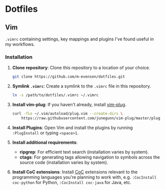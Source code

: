 # Dotfiles

## Vim

`.vimrc` containing settings, key mappings and plugins I've found useful in my workflows.

### Installation

1. **Clone repository**: Clone this repository to a location of your choice.
   
    ```bash
    git clone https://github.com/m-evensen/dotfiles.git
    ```
    
2. **Symlink `.vimrc`**: Create a symlink to the `.vimrc` file in this repository.
   
    ```bash
    ln -s /path/to/dotfiles/.vimrc ~/.vimrc
    ```
    
3. **Install vim-plug**: If you haven't already, install [vim-plug](https://github.com/junegunn/vim-plug).
   
    ```bash
    curl -fLo ~/.vim/autoload/plug.vim --create-dirs \
        https://raw.githubusercontent.com/junegunn/vim-plug/master/plug.vim
    ```
    
4. **Install Plugins**: Open Vim and install the plugins by running `:PlugInstall` or typing `<space>1`.

5. **Install additional requirements**:
    - **ripgrep**: For efficient text search (installation varies by system).
    - **ctags**: For generating tags allowing navigation to symbols across the source code (installation varies by system).

6. **Install CoC extensions**: Install [CoC](https://github.com/neoclide/coc.nvim) extensions relevant to the programming languages you're planning to work with, e.g. `:CocInstall coc-python` for Python, `:CocInstall coc-java` for Java, etc. 
